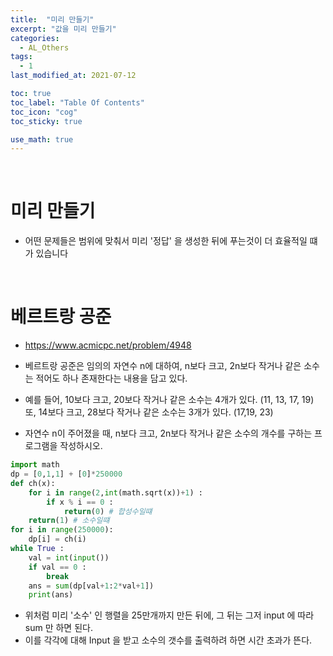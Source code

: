 ```yaml
---
title:  "미리 만들기"
excerpt: "값을 미리 만들기"
categories:
  - AL_Others
tags:
  - 1
last_modified_at: 2021-07-12

toc: true
toc_label: "Table Of Contents"
toc_icon: "cog"
toc_sticky: true

use_math: true
---
```


<br>

# 미리 만들기

- 어떤 문제들은 범위에 맞춰서 미리 '정답' 을 생성한 뒤에 푸는것이 더 효율적일 떄가 있습니다

<br>

# 베르트랑 공준

- <https://www.acmicpc.net/problem/4948>

- 베르트랑 공준은 임의의 자연수 n에 대하여, n보다 크고, 2n보다 작거나 같은 소수는 적어도 하나 존재한다는 내용을 담고 있다.
- 예를 들어, 10보다 크고, 20보다 작거나 같은 소수는 4개가 있다. (11, 13, 17, 19) 또, 14보다 크고, 28보다 작거나 같은 소수는 3개가 있다. (17,19, 23)
- 자연수 n이 주어졌을 때, n보다 크고, 2n보다 작거나 같은 소수의 개수를 구하는 프로그램을 작성하시오. 

```python
import math
dp = [0,1,1] + [0]*250000
def ch(x):
    for i in range(2,int(math.sqrt(x))+1) :
        if x % i == 0 :
            return(0) # 합성수일떄
    return(1) # 소수일떄
for i in range(250000):
    dp[i] = ch(i)
while True :
    val = int(input())
    if val == 0 :
        break
    ans = sum(dp[val+1:2*val+1])
    print(ans)
```

- 위처럼 미리 '소수' 인 행렬을 25만개까지 만든 뒤에, 그 뒤는 그저 input 에 따라 sum 만 하면 된다.
- 이를 각각에 대해 Input 을 받고 소수의 갯수를 출력하려 하면 시간 초과가 뜬다. 
